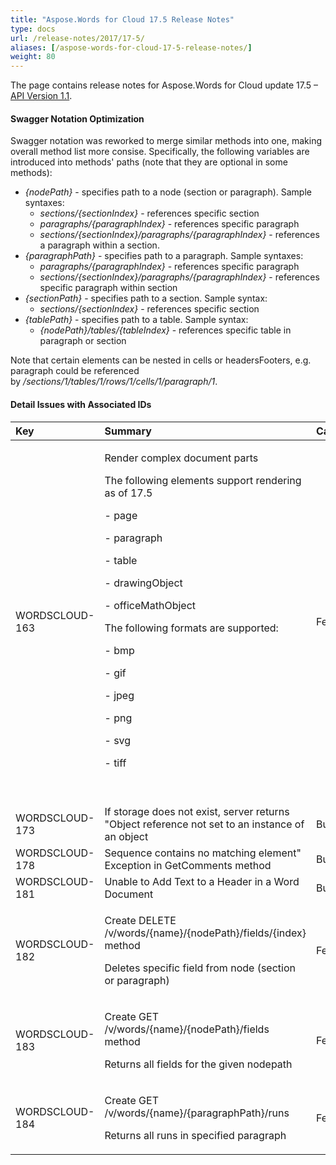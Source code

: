```yaml
---
title: "Aspose.Words for Cloud 17.5 Release Notes"
type: docs
url: /release-notes/2017/17-5/
aliases: [/aspose-words-for-cloud-17-5-release-notes/]
weight: 80
---
```


The page contains release notes for Aspose.Words for Cloud update 17.5 – [API Version 1.1](http://api.aspose.com/v1.1/swagger/ui/index).

#### Swagger Notation Optimization

Swagger notation was reworked to merge similar methods into one, making overall method list more consise. Specifically, the following variables are introduced into methods' paths (note that they are optional in some methods):

- *{nodePath}* - specifies path to a node (section or paragraph). Sample syntaxes:
  - *sections/{sectionIndex}* - references specific section
  - *paragraphs/{paragraphIndex}* - references specific paragraph
  - *sections/{sectionIndex}/paragraphs/{paragraphIndex}* - references a paragraph within a section.
- *{paragraphPath}* - specifies path to a paragraph. Sample syntaxes:
  - *paragraphs/{paragraphIndex}* - references specific paragraph
  - *sections/{sectionIndex}/paragraphs/{paragraphIndex}* - references specific paragraph within section
- *{sectionPath}* - specifies path to a section. Sample syntax:
  - *sections/{sectionIndex}* - references specific section
- *{tablePath}* - specifies path to a table. Sample syntax:
  - *{nodePath}/tables/{tableIndex}* - references specific table in paragraph or section

Note that certain elements can be nested in cells or headersFooters, e.g. paragraph could be referenced by */sections/1/tables/1/rows/1/cells/1/paragraph/1*.

#### Detail Issues with Associated IDs

|Key|Summary|Category|
| :- | :- | :- |
|WORDSCLOUD-163|<p>Render complex document parts</p><p>The following elements support rendering as of 17.5</p><p>- page</p><p>- paragraph</p><p>- table</p><p>- drawingObject</p><p>- officeMathObject</p><p>The following formats are supported:</p><p>- bmp</p><p>- gif</p><p>- jpeg</p><p>- png</p><p>- svg</p><p>- tiff</p><p> </p>|Feature|
|WORDSCLOUD-173|If storage does not exist, server returns "Object reference not set to an instance of an object|Bug|
|WORDSCLOUD-178|Sequence contains no matching element" Exception in GetComments method|Bug|
|WORDSCLOUD-181|Unable to Add Text to a Header in a Word Document|Bug|
|WORDSCLOUD-182 |<p>Create DELETE /v/words/{name}/{nodePath}/fields/{index} method</p><p>Deletes specific field from node (section or paragraph)</p>|Feature|
|WORDSCLOUD-183 |<p>Create GET /v/words/{name}/{nodePath}/fields method</p><p>Returns all fields for the given nodepath</p>|Feature|
|WORDSCLOUD-184|<p>Create GET /v/words/{name}/{paragraphPath}/runs</p><p>Returns all runs in specified paragraph</p>|Feature|

